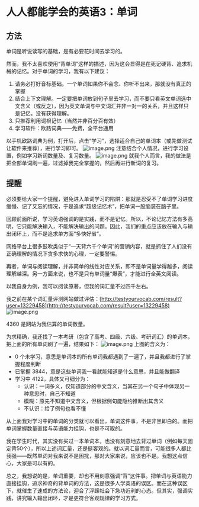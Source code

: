 # 人人都能学会的英语3：单词
## 方法
单词是听说读写的基础，是有必要花时间去学习的。

然而，我不太喜欢使用“背单词”这样的描述，因为这会显得是在死记硬背、追求机械的记忆。对于单词的学习，我有以下建议：

1. 请务必打好音标基础。一个单词如果你不会念、你听不出来，那就没有真正的掌握
2. 结合上下文理解。一定要把单词放到句子里去学习，而不要只看英文单词选中文含义（或反之），因为英文单词与中文词汇并非一对一的关系，并且这样只是记忆，没有获得理解。
3. 只推荐利用词根记忆（当然并非百分百有效）
4. 学习软件：欧路词典——免费，全平台通用

以手机欧路词典为例，打开后，点击“学习”，选择适合自己的单词本（或先做测试让软件来推荐），进行学习即可。
![image.png](https://raw.gitmirror.com/levy9527/image-holder/main/docs/english/1682426210376.png)
注意结合个人情况，进行学习设置，例如学习新词数量及、复习数量。
![image.png](https://raw.gitmirror.com/levy9527/image-holder/main/docs/english/1682426214482.png)
就我个人而言，我的做法是把全部单词刷一遍，过滤掉我完全掌握的，然后再进行新词的复习。
## 提醒
必须要给大家一个提醒，避免进入单词学习的陷阱：那就是忍受不了单词学习进度缓慢、记了又忘的情况，于是追求“超级记忆术”，把单词一股脑装在脑子里。

回顾前面所说，学习英语强调的是实践，而不是记忆。所以，不论记忆方法有多高明，它只能解决输入，不能解决输出的问题。因此，我们的重点应该放在输入与输出闭环上，而不是追求单方面“多快好省”。

网络平台上很多鼓吹类似于“一天背六千个单词”的营销内容，就是抓住了人们没有正确理解的情况下贪多求快的心理，一定要警惕。

再者，单词与阅读理解，并非简单的线性对应关系，即不是单词量学得越多，阅读理解越深。另一方面来说，也不是只有单词量“爆表”，才能进行全英文阅读。

以我自身为例，我可以阅读原著，但我的词汇量不过四千左右。

我之前在某个词汇量评测网站做过评估：[http://testyourvocab.com/result?user=13229458](http://testyourvocab.com/result?user=13229458)
![image.png](https://raw.gitmirror.com/levy9527/image-holder/main/docs/english/1682426218162.png)

4360 是网站为我估算的单词数量。

为求精确，我还找了一本考研（包含了高考、四级、六级、考研词汇）的单词本，把上面的所有单词刷了一遍，结果如下：
![image.png](https://raw.gitmirror.com/levy9527/image-holder/main/docs/english/1682426221966.png)
上图的含义为：

- 0 个未学习，意思是单词本的所有单词我都遇到了一遍了，并且我都进行了掌握程度判断
- 已掌握 3844，意是这些单词我一看就能知道是什么意思，并且能做翻译
- 学习中 4122，具体又可细分为：
   - 认识：一词多义，仅知道部分的中文含义，当其在另一个句子中体现另一种意思时，自己不知道
   - 模糊：原先不知道中文含义，但根据例句能隐约推断出其含义
   - 不认识：给了例句也看不懂

从上面我对学习中的单词的分类就可以看出，单词这件事，不是非黑即白的。而把单词掌握数量直接与英语能力挂钩，也是不可取的。

我在学生时代，其实没有买过一本单词本，也没有刻意地去背过单词（例如每天固定背50个），所以上述词汇量，还是挺客观的。就以词汇量而言，可能很多人都比我强——既然单词对我来说不是困扰，那对大家来说，应该也不是。我想这点信心，大家是可以有的。

总之，我想说的是，单词重要，却也不用刻意强调“背”这件事。把单词与英语能力直接挂钩，追求神奇的背单词的方法，这是很多人学英语的误区。而在这种误区下，就催生了速成的方法论，迎合了浮躁社会下急功近利的心态。但其实，强调实践，讲究输入输出闭环，才是更符合客观规律的学习方式。
